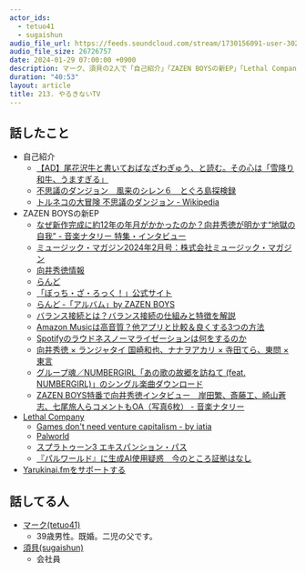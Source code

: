 ```yaml
---
actor_ids:
  - tetuo41
  - sugaishun
audio_file_url: https://feeds.soundcloud.com/stream/1730156091-user-302747142-yarukinai-213-2024-01-29.mp3
audio_file_size: 26726757
date: 2024-01-29 07:00:00 +0900
description: マーク、須貝の2人で「自己紹介」「ZAZEN BOYSの新EP」「Lethal Company」などについて話しました。
duration: "40:53"
layout: article
title: 213. やるきないTV
---
```


## 話したこと
- 自己紹介
  - [【AD】尾花沢牛と書いておばなざわぎゅう、と読む。その心は「雪降り和牛、うますぎる」](https://kurukura.jp/article/obanazawagyu20210407/#:~:text=%E3%81%AA%E3%81%8B%E3%81%A7%E3%82%82%E3%80%81%E6%9C%AA%E7%B5%8C%E7%94%A3,%E3%81%86%E3%81%BE%E3%81%95%E3%81%AB%E7%9B%B4%E7%B5%90%E3%81%99%E3%82%8B%E3%81%A8%E3%81%84%E3%81%86%E3%80%82)
  - [不思議のダンジョン　風来のシレン６　とぐろ島探検録](https://www.spike-chunsoft.co.jp/shiren6/)
  - [トルネコの大冒険 不思議のダンジョン - Wikipedia](https://ja.wikipedia.org/wiki/%E3%83%88%E3%83%AB%E3%83%8D%E3%82%B3%E3%81%AE%E5%A4%A7%E5%86%92%E9%99%BA_%E4%B8%8D%E6%80%9D%E8%AD%B0%E3%81%AE%E3%83%80%E3%83%B3%E3%82%B8%E3%83%A7%E3%83%B3)
- ZAZEN BOYSの新EP
  - [なぜ新作完成に約12年の年月がかかったのか？向井秀徳が明かす“地獄の自我” - 音楽ナタリー 特集・インタビュー](https://natalie.mu/music/pp/zazenboys)
  - [ミュージック・マガジン2024年2月号：株式会社ミュージック・マガジン](http://musicmagazine.jp/mm/index.html)
  - [向井秀徳情報](https://mukaishutoku.com/main.html)
  - [らんど](https://www.amazon.co.jp/dp/B0CMQ952FQ)
  - [「ぼっち・ざ・ろっく！」公式サイト](https://bocchi.rocks/music/cd.html)
  - [らんど ‑「アルバム」by ZAZEN BOYS](https://open.spotify.com/intl-ja/album/1BjIp3n5i8q6VjJT8LbC7v?si=hKy2EmWpT7uqEL7UyF2pkg)
  - [バランス接続とは？バランス接続の仕組みと特徴を解説](https://www.fujiya-avic.co.jp/blog/detail/12#:~:text=%E3%83%90%E3%83%A9%E3%83%B3%E3%82%B9%E6%8E%A5%E7%B6%9A%E3%81%A8%E3%81%AF%E3%80%81%E3%83%97%E3%83%AC%E3%82%A4%E3%83%A4%E3%83%BC,%E6%96%B9%E3%81%8C%E6%9C%89%E5%88%A9%E3%81%A8%E3%81%AA%E3%82%8A%E3%81%BE%E3%81%99%E3%80%82)
  - [Amazon Musicは高音質？他アプリと比較＆良くする3つの方法](https://studentwalker.com/amazon-music-sound-quality)
  - [Spotifyのラウドネスノーマライゼーションは何をするのか](https://mikajabana.medium.com/spotify%E3%81%AE%E3%83%A9%E3%82%A6%E3%83%89%E3%83%8D%E3%82%B9%E3%83%8E%E3%83%BC%E3%83%9E%E3%83%A9%E3%82%A4%E3%82%BC%E3%83%BC%E3%82%B7%E3%83%A7%E3%83%B3%E3%81%AF%E4%BD%95%E3%82%92%E3%81%99%E3%82%8B%E3%81%AE%E3%81%8B-2437b66681a4)
  - [向井秀徳 × ランジャタイ 国崎和也、ナナヲアカリ × 寺田てら、東問 × 東言](https://www.youtube.com/watch?v=OUwqXLp2d5I)
  - [グループ魂／NUMBERGIRL「あの歌の故郷を訪ねて (feat. NUMBERGIRL)」のシングル楽曲ダウンロード](https://music-book.jp/music/Artist/1387753/Music/aaab9y3u)
  - [ZAZEN BOYS特番で向井秀徳インタビュー　岸田繁、斎藤工、崎山蒼志、七尾旅人らコメントもOA（写真6枚） - 音楽ナタリー](https://natalie.mu/music/news/558813)
- [Lethal Company](https://store.steampowered.com/app/1966720/Lethal_Company/?l=japanese)
  - [Games don't need venture capitalism - by iatia](https://iatia.substack.com/p/games-dont-need-venture-capitalism)
  - [Palworld](https://www.pocketpair.jp/palworld?lang=ja)
  - [スプラトゥーン3 エキスパンション・パス](https://store-jp.nintendo.com/list/software/70070000016033.html)
  - [『パルワールド』に生成AI使用疑惑　今のところ証拠はなし](https://forbesjapan.com/articles/detail/68704)
- [Yarukinai.fmをサポートする](https://note.com/tetuo41/circle)

## 話してる人
- [マーク(tetuo41)](https://twitter.com/tetuo41)
  - 39歳男性。既婚。二児の父です。
- [須貝(sugaishun)](https://twitter.com/sugaishun)
  - 会社員
